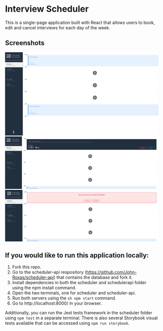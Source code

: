 # Interview Scheduler

This is a single-page application built with React that allows users to book, edit and cancel interviews for each day of the week. 

## Screenshots 
![Landing Page](./screenshots/FrontPage.jpg)
![New Appointment](./screenshots/NewAppointment.jpg)
![Delete Preview](./screenshots/DeleteState.jpg)

## If you would like to run this application locally:
1. Fork this repo.
2. Go to the scheduler-api respository (https://github.com/John-Roxas/scheduler-api) that contains the database and fork it.
3. Install dependencies in both the scheduler and schedulerapi folder using the npm install command.
4. Open the two terminals, one for scheduler and scheduler-api.
5. Run both servers using the ```sh npm start``` command.
6. Go to http://localhost:8000/ in your browser.

Additionally, you can run the Jest tests framework in the scheduler folder using ```npm test``` in a separate terminal. There is also
several Storybook visual tests available that can be accessed using ```npm run storybook```.

